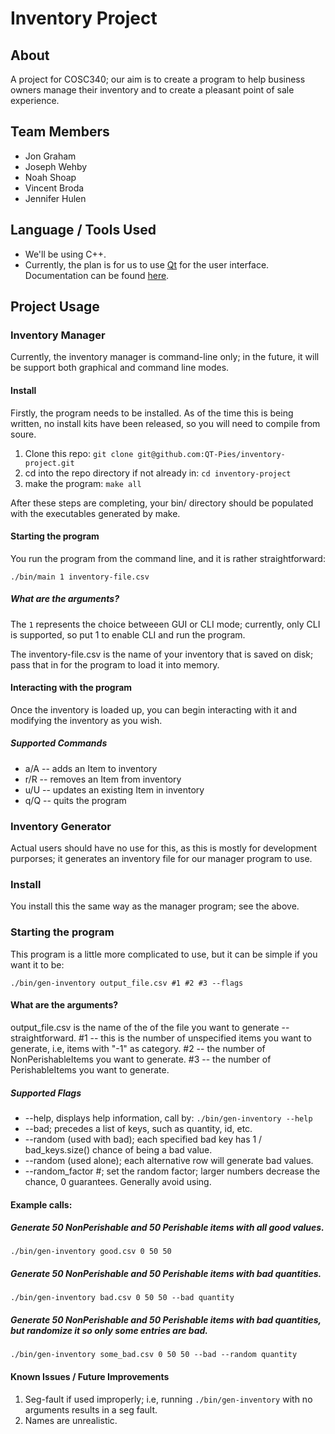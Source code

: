 # Inventory Project
## About
A project for COSC340; our aim is to create a program to help business owners manage their inventory and to create a pleasant point of sale experience.

## Team Members
- Jon Graham
- Joseph Wehby
- Noah Shoap
- Vincent Broda
- Jennifer Hulen

## Language / Tools Used
- We'll be using C++.
- Currently, the plan is for us to use [Qt](https://www.qt.io/) for the user interface.  Documentation can be found [here](https://doc.qt.io/).

## Project Usage
### Inventory Manager
Currently, the inventory manager is command-line only; in the future, it will be support both graphical and command line modes.

#### Install
Firstly, the program needs to be installed.  As of the time this is being written, no install kits have been released, so you will need to compile from soure.

1. Clone this repo: ```git clone git@github.com:QT-Pies/inventory-project.git```
2. cd into the repo directory if not already in: ```cd inventory-project```
3. make the program: ```make all```

After these steps are completing, your bin/ directory should be populated with the executables generated by make.

#### Starting the program
You run the program from the command line, and it is rather straightforward:

```./bin/main 1 inventory-file.csv```

##### What are the arguments?
The ```1``` represents the choice betweeen GUI or CLI mode; currently, only CLI is supported, so put 1 to enable CLI and run the program.

The inventory-file.csv is the name of your inventory that is saved on disk; pass that in for the program to load it into memory.

#### Interacting with the program
Once the inventory is loaded up, you can begin interacting with it and modifying the inventory as you wish.

##### Supported Commands
- a/A -- adds an Item to inventory
- r/R -- removes an Item from inventory
- u/U -- updates an existing Item in inventory
- q/Q -- quits the program

### Inventory Generator
Actual users should have no use for this, as this is mostly for development purporses; it generates an inventory file for our manager program to use.

### Install
You install this the same way as the manager program; see the above.

### Starting the program
This program is a little more complicated to use, but it can be simple if you want it to be:

```./bin/gen-inventory output_file.csv #1 #2 #3 --flags```

#### What are the arguments?
output_file.csv is the name of the of the file you want to generate -- straightforward.
#1 -- this is the number of unspecified items you want to generate, i.e, items with "-1" as category.
#2 -- the number of NonPerishableItems you want to generate.
#3 -- the number of PerishableItems you want to generate.

##### Supported Flags
- --help, displays help information, call by: ```./bin/gen-inventory --help```
- --bad; precedes a list of keys, such as quantity, id, etc.
- --random (used with bad); each specified bad key has 1 / bad_keys.size() chance of being a bad value.
- --random (used alone); each alternative row will generate bad values.
- --random_factor #; set the random factor; larger numbers decrease the chance, 0 guarantees.  Generally avoid using.

#### Example calls:

##### Generate 50 NonPerishable and 50 Perishable items with all good values.
```./bin/gen-inventory good.csv 0 50 50```

##### Generate 50 NonPerishable and 50 Perishable items with bad quantities.
```./bin/gen-inventory bad.csv 0 50 50 --bad quantity```

##### Generate 50 NonPerishable and 50 Perishable items with bad quantities, but randomize it so only some entries are bad.
```./bin/gen-inventory some_bad.csv 0 50 50 --bad --random quantity```

#### Known Issues / Future Improvements
1. Seg-fault if used improperly; i.e, running ```./bin/gen-inventory``` with no arguments results in a seg fault.
2. Names are unrealistic.
